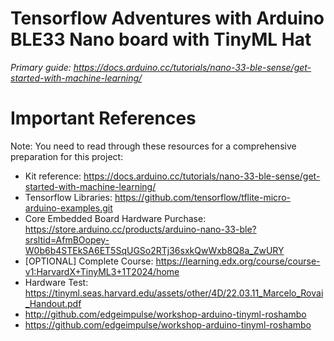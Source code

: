 # Tensorflow Adventures with Arduino BLE33 Nano board with TinyML Hat

*Primary guide: https://docs.arduino.cc/tutorials/nano-33-ble-sense/get-started-with-machine-learning/*

# Important References

Note: You need to read through these resources for a comprehensive preparation for this project:

* Kit reference: https://docs.arduino.cc/tutorials/nano-33-ble-sense/get-started-with-machine-learning/ 
* Tensorflow Libraries: https://github.com/tensorflow/tflite-micro-arduino-examples.git
* Core Embedded Board Hardware Purchase: https://store.arduino.cc/products/arduino-nano-33-ble?srsltid=AfmBOopey-W0b6b4STEkSA6ET5SqUGSo2RTj36sxkQwWxb8Q8a_ZwURY
* [OPTIONAL] Complete Course: https://learning.edx.org/course/course-v1:HarvardX+TinyML3+1T2024/home
* Hardware Test: https://tinyml.seas.harvard.edu/assets/other/4D/22.03.11_Marcelo_Rovai_Handout.pdf
* http://github.com/edgeimpulse/workshop-arduino-tinyml-roshambo
* https://github.com/edgeimpulse/workshop-arduino-tinyml-roshambo

